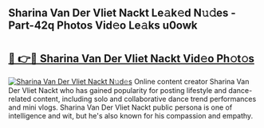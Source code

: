 ## Sharina Van Der Vliet Nackt Le𝚊k𝚎d N𝚞𝚍es - Part-42q Photos Vid𝚎o Le𝚊ks u0owk

# <h2><a href="http://fb79b7x.evod.top/?m=Sharina+Van+Der+Vliet+Nackt">🔗 👉🔴 Sharina Van Der Vliet Nackt Vid𝚎o Ph𝚘t𝚘s</a></h2>

[![Sharina Van Der Vliet Nackt N𝚞d𝚎s](https://i.imgur.com/8V9OHl7.gif)](http://fb79b7x.evod.top/?m=Sharina+Van+Der+Vliet+Nackt)
Online content creator Sharina Van Der Vliet Nackt who has gained popularity for posting lifestyle and dance-related content, including solo and collaborative dance trend performances and mini vlogs. Sharina Van Der Vliet Nackt public persona is one of intelligence and wit, but he's also known for his compassion and empathy. 
